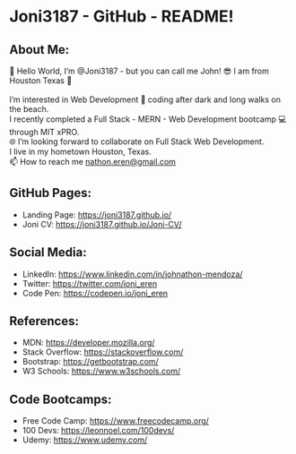 # Joni3187 - GitHub - README!

## About Me:
 👋 Hello World, I’m @Joni3187 - but you can call me John! 😎 I am from Houston Texas 🤠<br>  
 I’m interested in Web Development 👀 coding after dark and long walks on the beach. <br>
 I recently completed a Full Stack - MERN - Web Development bootcamp 💻 through MIT xPRO. <br>
 🌐 I’m looking forward to collaborate on Full Stack Web Development. <br>
 I live in my hometown Houston, Texas. <br>
 📫 How to reach me nathon.eren@gmail.com

## GitHub Pages:
- Landing Page: https://joni3187.github.io/
- Joni CV: https://joni3187.github.io/Joni-CV/

## Social Media:
- LinkedIn: https://www.linkedin.com/in/johnathon-mendoza/
- Twitter: https://twitter.com/joni_eren
- Code Pen: https://codepen.io/joni_eren

## References:
- MDN: https://developer.mozilla.org/
- Stack Overflow: https://stackoverflow.com/
- Bootstrap: https://getbootstrap.com/
- W3 Schools: https://www.w3schools.com/

## Code Bootcamps:
- Free Code Camp: https://www.freecodecamp.org/
- 100 Devs: https://leonnoel.com/100devs/
- Udemy: https://www.udemy.com/





<!-- Joni3187/Joni3187 is a ✨ special ✨ repository because its `README.md` (this file) appears on your GitHub profile. You can click the Preview link to take a look at your changes. -->
